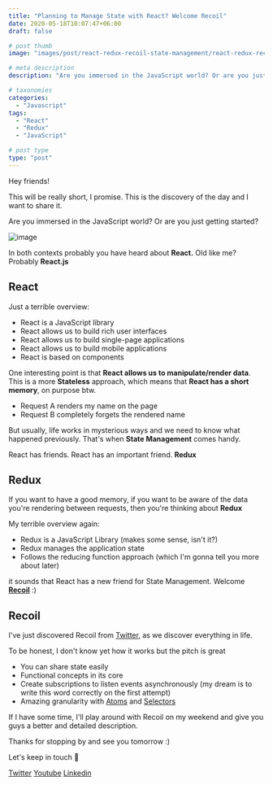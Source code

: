 ```yaml
---
title: "Planning to Manage State with React? Welcome Recoil"
date: 2020-05-18T10:07:47+06:00
draft: false

# post thumb
image: "images/post/react-redux-recoil-state-management/react-redux-recoil-state-management.jpg"

# meta description
description: "Are you immersed in the JavaScript world? Or are you just getting started? In both contexts probably you have heard about React. Old like me? Probably React.js"

# taxonomies
categories: 
  - "Javascript"
tags:
  - "React"
  - "Redux"
  - "JavaScript"

# post type
type: "post"
---
```


Hey friends!

This will be really short, I promise. This is the discovery of the day and I want to share it.

Are you immersed in the JavaScript world? Or are you just getting started? 

![image](../../images/post/react-redux-recoil-state-management/javascript-study.png)

In both contexts probably you have heard about **React.** Old like me? Probably **React.js**

## React

Just a terrible overview:

- React is a JavaScript library
- React allows us to build rich user interfaces
- React allows us to build single-page applications
- React allows us to build mobile applications
- React is based on components

One interesting point is that **React allows us to manipulate/render data**. This is a more **Stateless** approach, which means that **React has a short memory**, on purpose btw.

- Request A renders my name on the page
- Request B completely forgets the rendered name

But usually, life works in mysterious ways and we need to know what happened previously. That's when **State Management** comes handy.

React has friends. React has an important friend. **Redux**

## Redux

If you want to have a good memory, if you want to be aware of the data you're rendering between requests, then you're thinking about **Redux**

My terrible overview again:

- Redux is a JavaScript Library (makes some sense, isn't it?)
- Redux manages the application state
- Follows the reducing function approach (which I'm gonna tell you more about later)

it sounds that React has a new friend for State Management. Welcome **[Recoil](https://recoiljs.org/)** :)

## Recoil

I've just discovered Recoil from [Twitter](https://twitter.com/_alex_gama), as we discover everything in life.

To be honest, I don't know yet how it works but the pitch is great

- You can share state easily
- Functional concepts in its core
- Create subscriptions to listen events asynchronously (my dream is to write this word correctly on the first attempt)
- Amazing granularity with [Atoms](https://recoiljs.org/docs/introduction/core-concepts#atoms) and [Selectors](https://recoiljs.org/docs/introduction/core-concepts#selectors)

If I have some time, I'll play around with Recoil on my weekend and give you guys a better and detailed description.

Thanks for stopping by and see you tomorrow :)

Let's keep in touch 🙂

[Twitter](https://twitter.com/_alex_gama/)
[Youtube](https://www.youtube.com/channel/UCn09BXJXOCPLARsqNvxEFuw?view_as=subscriber/)
[Linkedin](https://www.linkedin.com/in/alexandregama/)